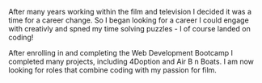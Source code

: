 After many years working within the film and television I decided it was a time for a career change. So I began looking for a career I could engage with creativly and spned my time solving puzzles - I of course landed on coding! 

After enrolling in and completing the Web Development Bootcamp I completed many projects, including 4Doption and Air B n Boats. I am now looking for roles that combine coding with my passion for film.


<!--
**Katie-Kat94/Katie-Kat94** is a ✨ _special_ ✨ repository because its `README.md` (this file) appears on your GitHub profile.



Here are some ideas to get you started:

- 🔭 I’m currently working on ...
- 🌱 I’m currently learning ...
- 👯 I’m looking to collaborate on ...
- 🤔 I’m looking for help with ...
- 💬 Ask me about ...
- 📫 How to reach me: 
- 😄 Pronouns: she/her
- ⚡ Fun fact: ...
-->
